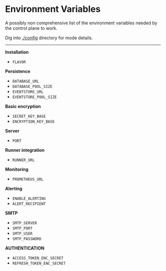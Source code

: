 # Environment Variables

A possibly non comprehensive list of the environment variables needed by the control plane to work.

Dig into [./config](https://github.com/trento-project/web/blob/main/config/) directory for mode details.

---

**Installation**
- `FLAVOR`

**Persistence**
- `DATABASE_URL`
- `DATABASE_POOL_SIZE`
- `EVENTSTORE_URL`
- `EVENTSTORE_POOL_SIZE`

**Basic encryption**
- `SECRET_KEY_BASE`
- `ENCRYPTION_KEY_BASE`

**Server**
- `PORT`

**Runner integration**
- `RUNNER_URL`

**Monitoring**
- `PROMETHEUS_URL`

**Alerting**
- `ENABLE_ALERTING`
- `ALERT_RECIPIENT`

**SMTP**
- `SMTP_SERVER`
- `SMTP_PORT`
- `SMTP_USER`
- `SMTP_PASSWORD`

**AUTHENTICATION**
- `ACCESS_TOKEN_ENC_SECRET`
- `REFRESH_TOKEN_ENC_SECRET`